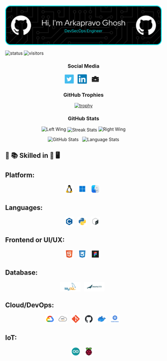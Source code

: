 <p align="center"><img src="images/header/github-header-image.png" /></p>

![status](https://img.shields.io/badge/Btw-I%20use%20Arch-blue)
![visitors](https://visitor-badge.laobi.icu/badge?page_id=Arkapravo-Ghosh.Arkapravo-Ghosh)

<h3 align="center">Social Media</h3>

<p align="center">
<a href="https://twitter.com/ArkapravoGhosh1"><img height="30" src="images/social/t.jpg" alt="Twitter"></a>&nbsp;&nbsp;
<a href="https://www.linkedin.com/in/arkapravo-ghosh/"><img height="30" src="images/social/l.png" alt="LinkedIn"></a>&nbsp;&nbsp;
<a href="https://raw.githubusercontent.com/Arkapravo-Ghosh/ark-resume/main/Arkapravo_Ghosh_Resume.pdf"><img height="30" src="images/social/p.jpg" alt="Resume"></a>&nbsp;&nbsp;
</p>

<h3 align="center">GitHub Trophies</h3>
<div align="center">

[![trophy](https://github-profile-trophy.vercel.app/?username=Arkapravo-Ghosh&theme=dark_lover&no-frame=true&no-bg=true&margin-w=4&column=5)](https://github.com/ryo-ma/github-profile-trophy)

</div>
<h3 align="center">GitHub Stats</h3>
<div align="center">

<img height="140" width="140" src="https://user-images.githubusercontent.com/78967360/158388511-9b4590dc-96f5-402a-9b6b-b51add4efc70.png" alt="Left Wing">
<img align="center" src="https://github-readme-streak-stats.herokuapp.com/?user=Arkapravo-Ghosh&theme=windows-dark&hide_border=true" alt="Streak Stats">
<img height="140" width="140" src="https://user-images.githubusercontent.com/78967360/158388859-2bac10f7-efd5-45d7-93bb-777271b5426f.png" alt="Right Wing">
<p></p>
</div>
<div align=center>
<img src="https://github-readme-stats.vercel.app/api?username=Arkapravo-Ghosh&show_icons=true&locale=en&theme=github_dark&hide_border=true&bg_color=000000" alt="GitHub Stats">
&nbsp;
<img align=top src="https://github-readme-stats.vercel.app/api/top-langs?username=Arkapravo-Ghosh&show_icons=true&locale=en&theme=github_dark&hide_border=true&bg_color=000000&layout=compact&langs_count=100&hide=javascript,assembly,fortran,rust,java,r,dart,c%23,jupyter%20notebook,c%2B%2B" alt="Language Stats">
</div>

## :open_book: :books: Skilled in :closed_book: :desktop_computer:

## Platform:
<div align=center>
<img src="images/platform/linux.png" height="30" alt="Linux">&nbsp;&nbsp;
<img src="images/platform/windows.png" height="30" alt="Windows">&nbsp;&nbsp;
<img src="images/platform/macos.png" height="30" alt="macOS">&nbsp;&nbsp;
</div>

## Languages:
<div align=center>
<img src="images/pl/c.png" height="30" alt="C">&nbsp;&nbsp;
<img src="images/pl/python.png" height="30" alt="Python">&nbsp;&nbsp;
<img src="images/pl/bash.png" height="30" alt="Bash">&nbsp;&nbsp;
</div>

## Frontend or UI/UX:
<div align=center>
<img src="images/frontend/html.png" height="30" alt="HTML">&nbsp;&nbsp;
<img src="images/frontend/css.png" height="30" alt="CSS">&nbsp;&nbsp;
<img src="images/frontend/figma.png" height="30" alt="Figma">&nbsp;&nbsp;
</div>

## Database:
<div align=center>
<img src="images/db/mysql.png" height="30" alt="MySQL">&nbsp;&nbsp;
<img src="images/db/mariadb.png" height="30" alt="MariaDB">&nbsp;&nbsp;
</div>

## Cloud/DevOps:
<div align=center>
<img src="images/cloud/gcp.png" height="30" alt="Google Cloud Platform">&nbsp;&nbsp;
<img src="images/cloud/aws.png" height="30" alt="Amazon Web Services">&nbsp;&nbsp;
<img src="images/cloud/git.png" height="30" alt="Git">&nbsp;&nbsp;
<img src="images/cloud/github.png" height="30" alt="GitHub">&nbsp;&nbsp;
<img src="images/cloud/docker.png" height="30" alt="Docker">&nbsp;&nbsp;
<img src="images/cloud/kubernetes.png" height="30" alt="Kubernetes">&nbsp;&nbsp;
</div>

## IoT:
<div align=center>
<img src="images/iot/arduino.png" height="30" alt="Arduino">&nbsp;&nbsp;
<img src="images/iot/rpi.png" height="30" alt="Raspberry Pi">&nbsp;&nbsp;
</div>
